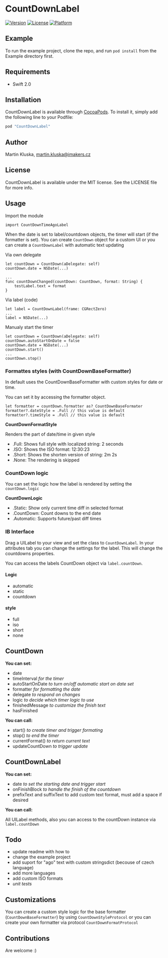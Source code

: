 # CountDownLabel

[![Version](https://img.shields.io/cocoapods/v/CountDownTimeAgoLabel.svg?style=flat)](http://cocoapods.org/pods/CountDownTimeAgoLabel)
[![License](https://img.shields.io/cocoapods/l/CountDownTimeAgoLabel.svg?style=flat)](http://cocoapods.org/pods/CountDownTimeAgoLabel)
[![Platform](https://img.shields.io/cocoapods/p/CountDownTimeAgoLabel.svg?style=flat)](http://cocoapods.org/pods/CountDownTimeAgoLabel)

## Example

To run the example project, clone the repo, and run `pod install` from the Example directory first.

## Requirements

* Swift 2.0

## Installation

CountDownLabel is available through [CocoaPods](http://cocoapods.org). To install
it, simply add the following line to your Podfile:

```ruby
pod "CountDownLabel"
```

## Author

Martin Kluska, martin.kluska@imakers.cz

## License

CountDownLabel is available under the MIT license. See the LICENSE file for more info.

## Usage

Import the module

    import CountDownTimeAgoLabel

When the date is set to label/countdown objects, the timer will start (if the formatter is set). You can create `CountDown` object for a custom UI or you can create a `CountDownLabel` with automatic text updating

Via own delegate 

    let countDown = CountDown(aDelegate: self)
    countDown.date = NSDate(...)

    ...
    func countDownChanged(countDown: CountDown, format: String) {
        testLabel.text = format
    }

Via label (code)

    let label = CountDownLabel(frame: CGRectZero)
    ...
    label = NSDate(...)

Manualy start the timer

    let countDown = CountDown(aDelegate: self)
    countDown.autoStartOnDate = false
    countDown.date = NSDate(...)
    countDown.start()
    ...
    countDown.stop()


### Formattes styles (with CountDownBaseFormatter)

In default uses the CountDownBaseFormatter with custom styles for date or time.

You can set it by accessing the formatter object.

    let formatter = countDown.formatter as? CountDownBaseFormater
    formatter?.dateStyle = .Full // this value is default
    formatter?.timeStyle = .Full // this value is default

**CountDownFormatStyle**

Renders the part of date/time in given style

* .Full:  Shows full style with localized string: 2 seconds
* .ISO:   Shows the ISO format: 12:30:23
* .Short: Shows the shorten version of string: 2m 2s
* .None:  The rendering is skipped

### CountDown logic

You can set the logic how the label is rendered by setting the `countDown.logic` 


**CountDownLogic**

* .Static: Show only current time diff in selected format
* .CountDown: Count downs to the end date
* .Automatic: Supports future/past diff times


### IB Interface
Drag a UILabel to your view and set the class to `CountDownLabel`. In your attributes tab you can change the 
settings for the label. This will change the countdowns properties.

You can access the labels CountDown object via `label.countDown`.

#### Logic

* automatic
* static
* countdown

#### style
* full
* iso
* short
* none

## CountDown

**You can set:**

* date
* timeInterval *for the timer*
* autoStartOnDate *to turn on/off automatic start on date set*
* formatter *for formatting the date*
* delegate *to respond on changes*
* logic *to decide which timer logic to use*
* finishedMessage *to customize the finish text*
* hasFinished

**You can call:**

* start() *to create timer and trigger formating*
* stop() *to end the timer*
* currentFormat() *to return current text*
* updateCountDown *to trigger update*

## CountDownLabel

**You can set:**

* date *to set the starting date and trigger start*
* onFinishBlock *to handle the finish of the countdown*
* prefixText and suffixText to add custom text format, must add a space if desired

**You can call:**

All UILabel methods, also you can access to the countDown instance via `label.countDown`

## Todo
- update readme with how to
- change the example project
- add suport for "ago" text with custom stringsdict (becouse of czech language)
- add more languages
- add custom ISO formats
- *unit tests*

## Customizations

You can create a custom style logic for the base formatter (`CountDownBaseFormatter`) by using `CountDownStyleProtocol` or you can create your own formatter via protocol `CountDownFormatProtocol`

## Contributions

Are welcome :) 
